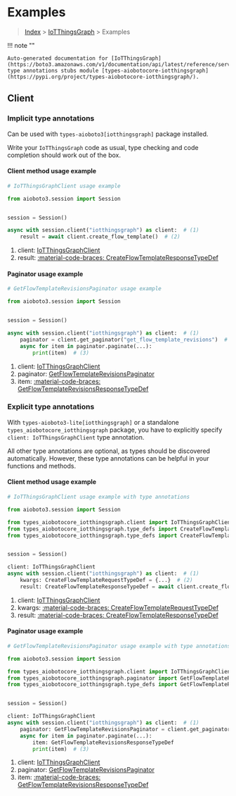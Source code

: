 # Examples

> [Index](../README.md) > [IoTThingsGraph](./README.md) > Examples

!!! note ""

    Auto-generated documentation for [IoTThingsGraph](https://boto3.amazonaws.com/v1/documentation/api/latest/reference/services/iotthingsgraph.html#iotthingsgraph)
    type annotations stubs module [types-aiobotocore-iotthingsgraph](https://pypi.org/project/types-aiobotocore-iotthingsgraph/).

## Client

### Implicit type annotations

Can be used with `types-aioboto3[iotthingsgraph]` package installed.

Write your `IoTThingsGraph` code as usual,
type checking and code completion should work out of the box.



#### Client method usage example

```python
# IoTThingsGraphClient usage example

from aioboto3.session import Session


session = Session()

async with session.client("iotthingsgraph") as client:  # (1)
    result = await client.create_flow_template()  # (2)
```

1. client: [IoTThingsGraphClient](./client.md)
2. result: [:material-code-braces: CreateFlowTemplateResponseTypeDef](./type_defs.md#createflowtemplateresponsetypedef)



#### Paginator usage example

```python
# GetFlowTemplateRevisionsPaginator usage example

from aioboto3.session import Session


session = Session()

async with session.client("iotthingsgraph") as client:  # (1)
    paginator = client.get_paginator("get_flow_template_revisions")  # (2)
    async for item in paginator.paginate(...):
        print(item)  # (3)
```

1. client: [IoTThingsGraphClient](./client.md)
2. paginator: [GetFlowTemplateRevisionsPaginator](./paginators.md#getflowtemplaterevisionspaginator)
3. item: [:material-code-braces: GetFlowTemplateRevisionsResponseTypeDef](./type_defs.md#getflowtemplaterevisionsresponsetypedef)




### Explicit type annotations

With `types-aioboto3-lite[iotthingsgraph]`
or a standalone `types_aiobotocore_iotthingsgraph` package, you have to explicitly specify
`client: IoTThingsGraphClient` type annotation.

All other type annotations are optional, as types should be discovered automatically.
However, these type annotations can be helpful in your functions and methods.


#### Client method usage example

```python
# IoTThingsGraphClient usage example with type annotations

from aioboto3.session import Session

from types_aiobotocore_iotthingsgraph.client import IoTThingsGraphClient
from types_aiobotocore_iotthingsgraph.type_defs import CreateFlowTemplateResponseTypeDef
from types_aiobotocore_iotthingsgraph.type_defs import CreateFlowTemplateRequestTypeDef


session = Session()

client: IoTThingsGraphClient
async with session.client("iotthingsgraph") as client:  # (1)
    kwargs: CreateFlowTemplateRequestTypeDef = {...}  # (2)
    result: CreateFlowTemplateResponseTypeDef = await client.create_flow_template(**kwargs)  # (3)
```

1. client: [IoTThingsGraphClient](./client.md)
2. kwargs: [:material-code-braces: CreateFlowTemplateRequestTypeDef](./type_defs.md#createflowtemplaterequesttypedef)
3. result: [:material-code-braces: CreateFlowTemplateResponseTypeDef](./type_defs.md#createflowtemplateresponsetypedef)



#### Paginator usage example

```python
# GetFlowTemplateRevisionsPaginator usage example with type annotations

from aioboto3.session import Session

from types_aiobotocore_iotthingsgraph.client import IoTThingsGraphClient
from types_aiobotocore_iotthingsgraph.paginator import GetFlowTemplateRevisionsPaginator
from types_aiobotocore_iotthingsgraph.type_defs import GetFlowTemplateRevisionsResponseTypeDef


session = Session()

client: IoTThingsGraphClient
async with session.client("iotthingsgraph") as client:  # (1)
    paginator: GetFlowTemplateRevisionsPaginator = client.get_paginator("get_flow_template_revisions")  # (2)
    async for item in paginator.paginate(...):
        item: GetFlowTemplateRevisionsResponseTypeDef
        print(item)  # (3)
```

1. client: [IoTThingsGraphClient](./client.md)
2. paginator: [GetFlowTemplateRevisionsPaginator](./paginators.md#getflowtemplaterevisionspaginator)
3. item: [:material-code-braces: GetFlowTemplateRevisionsResponseTypeDef](./type_defs.md#getflowtemplaterevisionsresponsetypedef)




